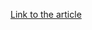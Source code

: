 [Link to the article](https://raw.githubusercontent.com/PaloAltoNetworks/Unit42-timely-threat-intel/main/2023-12-15-IOCs-for-TA577-Pikabot-infection.txt)
